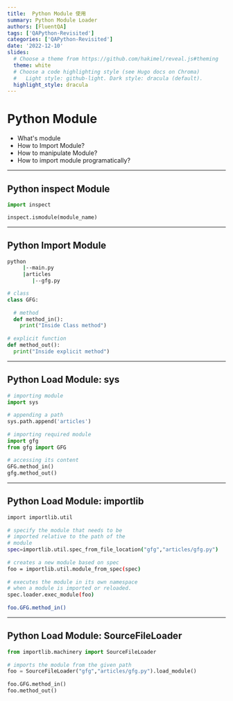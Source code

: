 ```yaml
---
title:  Python Module 使用
summary: Python Module Loader
authors: [FluentQA]
tags: ['QAPython-Revisited']
categories: ['QAPython-Revisited']
date: '2022-12-10'
slides:
  # Choose a theme from https://github.com/hakimel/reveal.js#theming
  theme: white
  # Choose a code highlighting style (see Hugo docs on Chroma)
  #   Light style: github-light. Dark style: dracula (default).
  highlight_style: dracula
---
```


# Python Module

- What's module
- How to Import Module?
- How to manipulate Module?
- How to import module programatically?

---

## Python inspect Module

```python
import inspect

inspect.ismodule(module_name)
```

---

## Python Import Module

```sh
python
     |--main.py
     |articles
        |--gfg.py 
```

```python
# class
class GFG:
   
  # method
  def method_in():
    print("Inside Class method")
     
# explicit function   
def method_out():
  print("Inside explicit method")
```

---

## Python Load Module: sys

```python
# importing module
import sys
 
# appending a path
sys.path.append('articles')
 
# importing required module
import gfg
from gfg import GFG
 
# accessing its content
GFG.method_in()
gfg.method_out()
```

---

## Python Load Module: importlib

```sh
import importlib.util
 
# specify the module that needs to be
# imported relative to the path of the
# module
spec=importlib.util.spec_from_file_location("gfg","articles/gfg.py")
 
# creates a new module based on spec
foo = importlib.util.module_from_spec(spec)
 
# executes the module in its own namespace
# when a module is imported or reloaded.
spec.loader.exec_module(foo)
 
foo.GFG.method_in()
```

---

## Python Load Module: SourceFileLoader

```python
from importlib.machinery import SourceFileLoader
 
# imports the module from the given path
foo = SourceFileLoader("gfg","articles/gfg.py").load_module()
 
foo.GFG.method_in()
foo.method_out()
```

